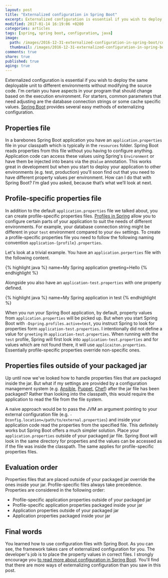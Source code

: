 ```yaml
---
layout: post
title: "Externalized configuration in Spring Boot"
excerpt: Externalized configuration is essential if you wish to deploy the same deployable unit to different environments without modifying the source code. Spring Boot provides several easy methods of doing that.
modified: 2017-01-14 16:19:06 +0200
categories: articles
tags: [spring, spring boot, configuration, java]
image:
  path: /images/2016-12-31-externalized-configuration-in-spring-boot/cover.jpg
  thumbnail: /images/2016-12-31-externalized-configuration-in-spring-boot/cover_thumb.jpg
comments: true
share: true
published: true
aging: true
---
```


Externalized configuration is essential if you wish to deploy the same deployable unit to different environments without modifying the source code. I'm certain you have aspects in your program that should change based on the execution environment. For starters, common parameters that need adjusting are the database connection strings or some cache specific values. [Spring Boot](https://projects.spring.io/spring-boot/) provides several easy methods of externalizing configuration.

## Properties file

In a barebones Spring Boot application you have an `application.properties` file in your classpath which is typically in the `resources` folder. Spring Boot reads properties from this file without you having to configure anything. Application code can access these values using Spring's `Environment` or have them be injected into beans via the `@Value` annotation. This works great in development but when you start to deploy your application to other environments (e.g. test, production) you'll soon find out that you need to have different property values per environment. How can I do that with Spring Boot? I’m glad you asked, because that’s what we’ll look at next.

## Profile-specific properties file

In addition to the default `application.properties` file we talked about, you can create profile-specific properties files. [Profiles in Spring](http://docs.spring.io/autorepo/docs/spring-boot/current/reference/html/boot-features-profiles.html "Profiles in Spring Boot") allow you to configure certain parts of your application to suit the needs of different environments. For example, your database connection string might be different in your `test` environment compared to your `dev` settings. To create a profile-specific properties file you need to follow the following naming convention `application-{profile}.properties`.

Let's look at a trivial example. You have an `application.porperties` file with the following content.

{% highlight java %}
name=My Spring application
greeting=Hello
{% endhighlight %}

Alongside you also have an `application-test.properties` with one property defined.

{% highlight java %}
name=My Spring application in test
{% endhighlight %}

When you run your Spring Boot application, by default, property values from `application.properties` will be picked up. But when you start Spring Boot with `-Dspring.profiles.active=test`, you instruct Spring to look for properties form `application-test.properties`. I intentionally did not define a value for `greeting` in `application-test.properties`. When running with the `test` profile, Spring will first look into `application-test.properties` and for values which are not found there, it will use `applicaiton.properties`. Essentially profile-specific properties override non-specific ones.

## Properties files outside of your packaged jar

Up until now we've looked how to handle properties files that are packaged inside the jar. But what if my settings are provided by a configuration management system (e.g. [Ansible](https://www.ansible.com/), [Puppet](https://puppet.com/), [Chef](https://www.chef.io/chef/)) after the jar file has been packaged? Rather than looking into the classpath, this would require the application to read the file from the file system.

A naive approach would be to pass the JVM an argument pointing to your external configuration file (e.g. `-Dconfig.location=/path/to/external.properties`) and inside your application code read the properties from the specified file. This definitely works but Spring Boot offers a much simpler solution. Place your `application.properties` outside of your packaged jar file. Spring Boot will look in the same directory for properties and the values can be accessed as if the file was inside the classpath. The same applies for profile-specific properties files.

## Evaluation order

Properties files that are placed outside of your packaged jar override the ones inside your jar. Profile-specific files always take precedence. Properties are considered in the following order:

* Profile-specific application properties outside of your packaged jar
* Profile-specific application properties packaged inside your jar
* Application properties outside of your packaged jar
* Application properties packaged inside your jar

## Final words

You learned how to use configuration files with Spring Boot. As you can see, the framework takes care of externalized configuration for you. The developer's job is to place the property values in correct files. I strongly encourage you [to read more about configuration in Spring Boot](https://docs.spring.io/spring-boot/docs/current/reference/html/boot-features-external-config.html "Externalized Configuration"). You'll find that there are more ways of externalizing configuration than you saw in this post.
